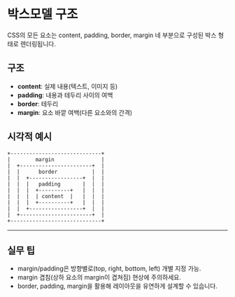 # 박스모델 구조

CSS의 모든 요소는 content, padding, border, margin 네 부분으로 구성된 박스 형태로 렌더링됩니다.

## 구조
- **content**: 실제 내용(텍스트, 이미지 등)
- **padding**: 내용과 테두리 사이의 여백
- **border**: 테두리
- **margin**: 요소 바깥 여백(다른 요소와의 간격)

## 시각적 예시
```
+-----------------------------+
|        margin               |
|  +-----------------------+  |
|  |      border           |  |
|  |  +-----------------+  |  |
|  |  |   padding       |  |  |
|  |  |  +----------+   |  |  |
|  |  |  | content  |   |  |  |
|  |  |  +----------+   |  |  |
|  |  +-----------------+  |  |
|  +-----------------------+  |
+-----------------------------+
```

---

## 실무 팁
- margin/padding은 방향별로(top, right, bottom, left) 개별 지정 가능.
- margin 겹침(상하 요소의 margin이 겹쳐짐) 현상에 주의하세요.
- border, padding, margin을 활용해 레이아웃을 유연하게 설계할 수 있습니다.
